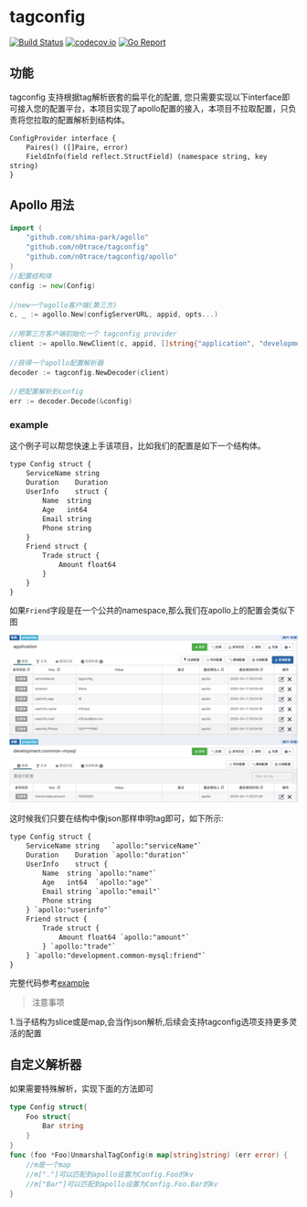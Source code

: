 # tagconfig


[![Build Status][1]][2]  [![codecov.io][3]][4] [![Go Report][5]][6] 

[1]: https://github.com/tagconfig/tagconfig/workflows/Test/badge.svg "Build Status badge"
[2]: https://github.com/tagconfig/tagconfig/workflows/Test/badge.svg "Action Build Status"

[3]: https://codecov.io/github/tagconfig/tagconfig/coverage.svg?branch=master "Coverage badge"
[4]: https://codecov.io/github/tagconfig/tagconfig?branch=master "Codecov Status"

[5]: https://goreportcard.com/badge/github.com/tagconfig/tagconfig "Go Report badge"
[6]: https://goreportcard.com/report/github.com/tagconfig/tagconfig "Go Report"

## 功能

tagconfig 支持根据tag解析嵌套的扁平化的配置, 您只需要实现以下interface即可接入您的配置平台，本项目实现了apollo配置的接入，本项目不拉取配置，只负责将您拉取的配置解析到结构体。

```golang
ConfigProvider interface {
	Paires() ([]Paire, error)
	FieldInfo(field reflect.StructField) (namespace string, key string)
}
```

## Apollo 用法

```go
import (
	"github.com/shima-park/agollo"
	"github.com/n0trace/tagconfig"
	"github.com/n0trace/tagconfig/apollo"
)
//配置结构体
config := new(Config)

//new一个agollo客户端(第三方)
c, _ := agollo.New(configServerURL, appid, opts...)

//用第三方客户端初始化一个 tagconfig provider
client := apollo.NewClient(c, appid, []string{"application", "development.common-mysql"})

//获得一个apollo配置解析器
decoder := tagconfig.NewDecoder(client)

//把配置解析到config
err := decoder.Decode(&config)
```

### example

这个例子可以帮您快速上手该项目，比如我们的配置是如下一个结构体。

```golang
type Config struct {
	ServiceName string 
	Duration    Duration 
	UserInfo    struct {
		Name  string
		Age   int64 
		Email string 
		Phone string
	} 
	Friend struct {
		Trade struct {
			Amount float64
		} 
	}
}
```
如果`Friend`字段是在一个公共的namespace,那么我们在apollo上的配置会类似下图

![tagconfig](./resources/apollo-dashboard-tagconfig.png)

这时候我们只要在结构中像json那样申明tag即可，如下所示:

```golang
type Config struct {
	ServiceName string   `apollo:"serviceName"`
	Duration    Duration `apollo:"duration"`
	UserInfo    struct {
		Name  string `apollo:"name"`
		Age   int64  `apollo:"age"`
		Email string `apollo:"email"`
		Phone string
	} `apollo:"userinfo"`
	Friend struct {
		Trade struct {
			Amount float64 `apollo:"amount"`
		} `apollo:"trade"`
	} `apollo:"development.common-mysql:friend"`
}
```

完整代码参考[example](/example)

> 注意事项

1.当子结构为slice或是map,会当作json解析,后续会支持tagconfig选项支持更多灵活的配置

## 自定义解析器

如果需要特殊解析，实现下面的方法即可

```go
type Config struct{
    Foo struct{
        Bar string
    }
}
func (foo *Foo)UnmarshalTagConfig(m map[string]string) (err error) {
    //m是一个map
    //m["."]可以匹配到apollo设置为Config.Foo的kv
    //m["Bar"]可以匹配到apollo设置为Config.Foo.Bar的kv
}
```
